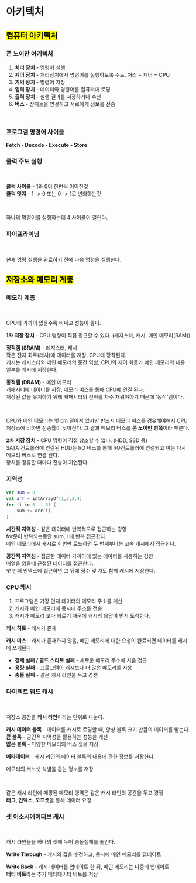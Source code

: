 # 아키텍처

## <mark style="background-color:yellow;">컴퓨터 아키텍처</mark>

### 폰 노이만 아키텍처

1. **처리 장치** - 명령어 실행
2. **제어 장치** - 처리장치에서 명령어를 실행하도록 주도, 처리 + 제어 = CPU
3. **기억 장치** - 명령어 저장
4. **입력 장치** - 데이터와 명령어를 컴퓨터에 로딩
5. **출력 장치** - 실행 결과를 저장하거나 수신
6. **버스** - 장치들을 연결하고 서로에게 정보를 전송

<div align="left"><figure><img src="../../.gitbook/assets/스크린샷 2025-03-14 오전 10.35.54.png" alt=""><figcaption></figcaption></figure></div>

### 프로그램 명령어 사이클

**Fetch - Decode - Execute - Store**



### 클럭 주도 실행&#x20;

<div align="left"><figure><img src="../../.gitbook/assets/스크린샷 2025-03-14 오전 10.43.17.png" alt=""><figcaption></figcaption></figure></div>

**클럭 사이클** - 1과 0이 한번씩 이어진것 \
**클럭 엣지** - 1 -> 0 또는 0 -> 1로 변화하는것&#x20;

<div align="left"><figure><img src="../../.gitbook/assets/스크린샷 2025-03-14 오전 10.46.21.png" alt=""><figcaption></figcaption></figure></div>

하나의 명령어를 실행하는데 4 사이클이 걸린다.



### 파이프라이닝

<div align="left"><figure><img src="../../.gitbook/assets/스크린샷 2025-03-14 오전 10.48.06.png" alt=""><figcaption></figcaption></figure></div>

현재 명령 실행을 완료하기 전에 다음 명령을 실행한다.



## <mark style="background-color:yellow;">저장소와 메모리 계층</mark>

### 메모리 계층

<div align="left"><figure><img src="../../.gitbook/assets/스크린샷 2025-03-14 오전 10.58.38.png" alt=""><figcaption></figcaption></figure></div>

CPU에 가까이 있을수록 비싸고 성능이 좋다.&#x20;



**1차 저장 장치** - CPU 명령이 직접 접근할 수 있다. (레지스터, 캐시, 메인 메모리(RAM))

**정적램 (SRAM)** - 레지스터, 캐시\
작은 전자 회로(래치)에 데이터를 저장, CPU에 장착된다.\
캐시는 레지스터와 메인 메모리의 중간 역할, CPU의 제어 회로가 메인 메모리의 내용 일부를 캐시에 저장한다.&#x20;

**동적램 (DRAM)** - 메인 메모리 \
캐패시터에 데이터를 저장, 메모리 버스를 통해 CPU에 연결 된다.\
저장된 값을 유지하기 위해 캐패시터의 전하를 자주 채워야하기 때문에 '동적'램이다.

<div align="left"><figure><img src="../../.gitbook/assets/스크린샷 2025-03-14 오전 11.15.48.png" alt=""><figcaption></figcaption></figure></div>

CPU와 메인 메모리는 몇 cm 떨어져 있지만 반드시 메모리 버스를 경유해야해서 CPU 저장소에 비하면 전송률이 낮아진다. 그 결과 메모리 버스를 **폰 노이만 병목**이라 부른다.&#x20;



**2차 저장 장치** - CPU 명령이 직접 참조할 수 없다. (HDD, SSD 등)\
SATA 컨트롤러에 연결된 HDD는 I/O 버스를 통해 I/O컨트롤러에 연결되고 이는 다시 메모리 버스로 연결 된다.\
장치를 경유할 때마다 전송이 지연된다.



### 지역성

```kts
var sum = 0
val arr = intArrayOf(1,2,3,4)
for (i in 0 .. 3) {
    sum += arr[i]
}
```

**시간적 지역성** - 같은 데이터에 반복적으로 접근하는 경향\
for문이 반복되는동안 sum, i 에 반복 접근한다.\
메인 메모리에서 캐시로 한번만 로드하면 두 번째부터는 고속 캐시에서 접근한다.

**공간적 지역성** - 접근한 데이터 가까이에 있는 데이터를 사용하는 경향\
배열을 읽을때 근접된 데이터를 접근한다.\
첫 번째 인덱스에 접근하면 그 뒤에 정수 몇 개도 함께 캐시에 저장한다.



### CPU 캐시

1. 프로그램은 가장 먼저 데이터의 메모리 주소를 계산
2. 캐시와 메인 메모리에 동시에 주소를 전송
3. 캐시가 메모리 보다 빠르기 때문에 캐시의 응답이 먼저 도착한다.

**캐시 히트** - 캐시가 존재&#x20;

**캐시 미스** - 캐시가 존재하지 않음, 메인 메모리에 대한 요청이 완료되면 데이터를 캐시에 쓰게된다.

* **강제 실패 / 콜드 스타트 실패** - 새로운 메모리 주소에 처음 접근
* **용량 실패** - 프로그램이 캐시보다 더 많은 메모리를 사용
* **충돌 실패** - 같은 캐시 라인을 두고 경쟁&#x20;

### 다이렉트 맵드 캐시

<div align="left"><figure><img src="../../.gitbook/assets/스크린샷 2025-03-14 오후 12.07.34.png" alt=""><figcaption></figcaption></figure></div>

저장소 공간을 **캐시 라인**이라는 단위로 나눈다.

**캐시 데이터 블록** - 데이터를 캐시로 로딩할 때, 항상 블록 크기 만큼의 데이터를 받는다. \
**큰 블록** - 공간적 지역성을 활용하는 성능을 개선\
**많은 블록** - 다양한 메모리의 버스 셋을 저장&#x20;

**메타데이터** - 캐시 라인의 데이터 블록의 내용에 관한 정보를 저장한다.

메모리의 서브셋 식별을 돕는 정보를 저장

<div align="left"><figure><img src="../../.gitbook/assets/스크린샷 2025-03-14 오전 11.48.54.png" alt=""><figcaption></figcaption></figure></div>

같은 캐시 라인에 매핑된 메모리 영역은 같은 캐시 라인의 공간을 두고 경쟁\
**태그, 인덱스, 오프셋**을 통해 데이터 요청&#x20;

### 셋 어소시에이티브 캐시

<div align="left"><figure><img src="../../.gitbook/assets/스크린샷 2025-03-14 오후 12.06.10.png" alt=""><figcaption></figcaption></figure></div>

캐시 라인을을 하나의 셋에 두어 충돌실패를 줄인다.



**Write Through** - 캐시의 값을 수정하고, 동시에 메인 메모리를 업데이트

**Write Back** - 캐시 데이터를 업데이트 한 뒤, 메인 메모리는 나중에 업데이트\
**더티 비트**라는 추가 메타데이터 비트를 저장





